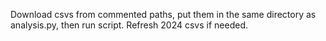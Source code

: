 Download csvs from commented paths, put them in the same directory as analysis.py, then run script.
Refresh 2024 csvs if needed.
